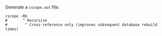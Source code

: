 Generate a `cscope.out` file:

```
cscope -Rb
#       ^ Recursive
#        ^ Cross-reference only (improves subsequent database rebuild times)
```
